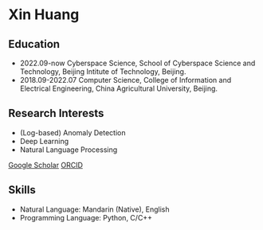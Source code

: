 # Xin Huang

## Education

- 2022.09-now Cyberspace Science, School of Cyberspace Science and Technology, Beijing Intitute of Technology, Beijing.
- 2018.09-2022.07 Computer Science, College of Information and Electrical Engineering, China Agricultural University, Beijing.

## Research Interests

- (Log-based) Anomaly Detection
- Deep Learning
- Natural Language Processing

[Google Scholar](https://scholar.google.com/citations?user=dfWq7wgAAAAJ&hl=en&oi=sra)
[ORCID](https://orcid.org/0000-0001-5162-1067)

## Skills

- Natural Language: Mandarin (Native), English
- Programming Language: Python, C/C++
